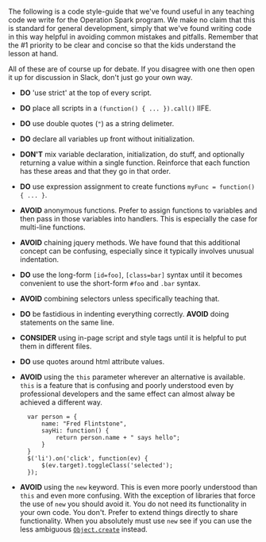 The following is a code style-guide that we've found useful in any teaching code we write for the Operation Spark program. We make no claim that this is standard for general development, simply that we've found writing code in this way helpful in avoiding common mistakes and pitfalls. Remember that the #1 priority to be clear and concise so that the kids understand the lesson at hand.

All of these are of course up for debate. If you disagree with one then open it up for discussion in Slack, don't just go your own way.

* **DO** 'use strict' at the top of every script.
* **DO** place all scripts in a `(function() { ... }).call()` IIFE.

* **DO** use double quotes (`"`) as a string delimeter. 
* **DO** declare all variables up front without initialization.
* **DON'T** mix variable declaration, initialization, do stuff, and optionally returning a value within a single function. Reinforce that each function has these areas and that they go in that order.
* **DO** use expression assignment to create functions `myFunc = function() { ... }`.
* **AVOID** anonymous functions. Prefer to assign functions to variables and then pass in those variables into handlers. This is especially the case for multi-line functions.
* **AVOID** chaining jquery methods. We have found that this additional concept can be confusing, especially since it typically involves unusual indentation.

* **DO** use the long-form `[id=foo]`, `[class=bar]` syntax until it becomes convenient to use the short-form `#foo` and `.bar` syntax.
* **AVOID** combining selectors unless specifically teaching that.
* **DO** be fastidious in indenting everything correctly. **AVOID** doing statements on the same line.

* **CONSIDER** using in-page script and style tags until it is helpful to put them in different files.
* **DO** use quotes around html attribute values.

* **AVOID** using the `this` parameter wherever an alternative is available. `this` is a feature that is confusing and poorly understood even by professional developers and the same effect can almost alway be achieved a different way.
     
        var person = {
            name: "Fred Flintstone",
            sayHi: function() {
                return person.name + " says hello";
            }
        }
        $('li').on('click', function(ev) {
            $(ev.target).toggleClass('selected');
        });

* **AVOID** using the `new` keyword. This is even more poorly understood than `this` and even more confusing. With the exception of libraries that force the use of `new` you should avoid it. You do not need its functionality in your own code. You don't. Prefer to extend things directly to share functionality. When you absolutely must use `new` see if you can use the less ambiguous [`Object.create`](https://developer.mozilla.org/en-US/docs/Web/JavaScript/Reference/Global_Objects/Object/create) instead.
